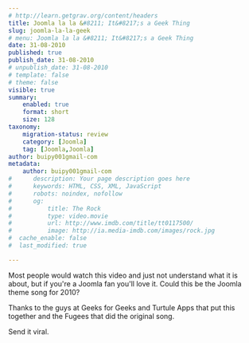 ```yaml
---
# http://learn.getgrav.org/content/headers
title: Joomla la la &#8211; It&#8217;s a Geek Thing
slug: joomla-la-la-geek
# menu: Joomla la la &#8211; It&#8217;s a Geek Thing
date: 31-08-2010
published: true
publish_date: 31-08-2010
# unpublish_date: 31-08-2010
# template: false
# theme: false
visible: true
summary:
    enabled: true
    format: short
    size: 128
taxonomy:
    migration-status: review
    category: [Joomla]
    tag: [Joomla,Joomla]
author: buipy001gmail-com
metadata:
    author: buipy001gmail-com
#      description: Your page description goes here
#      keywords: HTML, CSS, XML, JavaScript
#      robots: noindex, nofollow
#      og:
#          title: The Rock
#          type: video.movie
#          url: http://www.imdb.com/title/tt0117500/
#          image: http://ia.media-imdb.com/images/rock.jpg
#  cache_enable: false
#  last_modified: true

---
```


Most people would watch this video and just not understand what it is about, but if you're a Joomla fan you'll love it. Could this be the Joomla theme song for 2010?

Thanks to the guys at Geeks for Geeks and Turtule Apps that put this together and the Fugees that did the original song.

Send it viral.